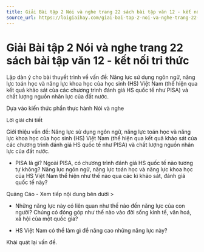 ```yaml
---
title: Giải Bài tập 2 Nói và nghe trang 22 sách bài tập văn 12 - kết nối tri thức
source_url: https://loigiaihay.com/giai-bai-tap-2-noi-va-nghe-trang-22-sach-bai-tap-van-12-ket-noi-tri-thuc-a173118.html
---
```


# Giải Bài tập 2 Nói và nghe trang 22 sách bài tập văn 12 - kết nối tri thức

Lập dàn ý cho bài thuyết trình về vấn đề: Năng lực sử dụng ngôn ngữ, năng lực toán học và năng lực khoa học của học sinh (HS) Việt Nam (thể hiện qua kết quả khảo sát của các chương trình đánh giá HS quốc tế như PISA) và chất lượng nguồn nhân lực của đất nước.

Dựa vào kiến thức phần thực hành Nói và nghe

Lời giải chi tiết

Giới thiệu vấn đề: Năng lực sử dụng ngôn ngữ, năng lực toán học và năng lực khoa học của học sinh (HS) Việt Nam (thể hiện qua kết quả khảo sát của các chương trình đánh giá HS quốc tế như PISA) và chất lượng nguồn nhân lực của đất nước.

- PISA là gì? Ngoài PISA, có chương trình đánh giá HS quốc tế nào tương tự không? Năng lực ngôn ngữ, năng lực toán học và năng lực khoa học của HS Việt Nam thể hiện như thế nào qua các kì khảo sát, đánh giá quốc tế này?

Quảng Cáo - Xem tiếp nội dung bên dưới >

- Những năng lực này có liên quan như thế nào đến năng lực của con người? Chúng có đóng góp như thế nào vào đời sống kinh tế, văn hoá, xã hội của một quốc gia?

- HS Việt Nam có thể làm gì để nâng cao những năng lực này?

Khái quát lại vấn đề.